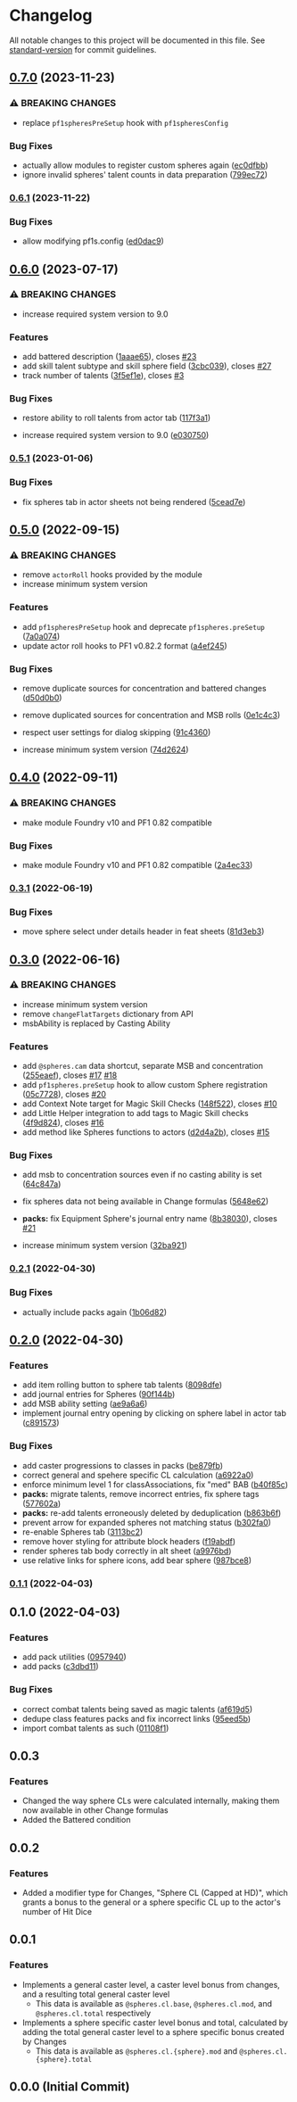# Changelog

All notable changes to this project will be documented in this file. See [standard-version](https://github.com/conventional-changelog/standard-version) for commit guidelines.

## [0.7.0](https://gitlab.com/ethaks-fvtt/foundryvtt-pf1-spheres/compare/v0.6.1...v0.7.0) (2023-11-23)

### ⚠ BREAKING CHANGES

- replace `pf1spheresPreSetup` hook with `pf1spheresConfig`

### Bug Fixes

- actually allow modules to register custom spheres again ([ec0dfbb](https://gitlab.com/ethaks-fvtt/foundryvtt-pf1-spheres/commit/ec0dfbbb166eeda009a582c69b02214f7adadb28))
- ignore invalid spheres' talent counts in data preparation ([799ec72](https://gitlab.com/ethaks-fvtt/foundryvtt-pf1-spheres/commit/799ec727d2964bdebf1b8f886f3908ff550bd99e))

### [0.6.1](https://gitlab.com/ethaks-fvtt/foundryvtt-pf1-spheres/compare/v0.6.0...v0.6.1) (2023-11-22)

### Bug Fixes

- allow modifying pf1s.config ([ed0dac9](https://gitlab.com/ethaks-fvtt/foundryvtt-pf1-spheres/commit/ed0dac92e66ab699454cf1a2be8b7dcd4148c5a7))

## [0.6.0](https://gitlab.com/ethaks-fvtt/foundryvtt-pf1-spheres/compare/v0.5.1...v0.6.0) (2023-07-17)

### ⚠ BREAKING CHANGES

- increase required system version to 9.0

### Features

- add battered description ([1aaae65](https://gitlab.com/ethaks-fvtt/foundryvtt-pf1-spheres/commit/1aaae650d4363bc0b0aa73fd5535c56543d4aff6)), closes [#23](https://gitlab.com/ethaks-fvtt/foundryvtt-pf1-spheres/issues/23)
- add skill talent subtype and skill sphere field ([3cbc039](https://gitlab.com/ethaks-fvtt/foundryvtt-pf1-spheres/commit/3cbc03970b9d31d88653a763910bd6cef46cbe31)), closes [#27](https://gitlab.com/ethaks-fvtt/foundryvtt-pf1-spheres/issues/27)
- track number of talents ([3f5ef1e](https://gitlab.com/ethaks-fvtt/foundryvtt-pf1-spheres/commit/3f5ef1e5d300525490b0ca7436f6f8f2a6d792cb)), closes [#3](https://gitlab.com/ethaks-fvtt/foundryvtt-pf1-spheres/issues/3)

### Bug Fixes

- restore ability to roll talents from actor tab ([117f3a1](https://gitlab.com/ethaks-fvtt/foundryvtt-pf1-spheres/commit/117f3a1bfedfcac98751ab09b13c3cd989bedb6f))

- increase required system version to 9.0 ([e030750](https://gitlab.com/ethaks-fvtt/foundryvtt-pf1-spheres/commit/e030750733736a4c84d6add52bb7cdb5547fdedb))

### [0.5.1](https://gitlab.com/ethaks-fvtt/foundryvtt-pf1-spheres/compare/v0.5.0...v0.5.1) (2023-01-06)

### Bug Fixes

- fix spheres tab in actor sheets not being rendered ([5cead7e](https://gitlab.com/ethaks-fvtt/foundryvtt-pf1-spheres/commit/5cead7e7d580f528aba95603fc4d41b0d6b50435))

## [0.5.0](https://gitlab.com/ethaks-fvtt/foundryvtt-pf1-spheres/compare/v0.4.0...v0.5.0) (2022-09-15)

### ⚠ BREAKING CHANGES

- remove `actorRoll` hooks provided by the module
- increase minimum system version

### Features

- add `pf1spheresPreSetup` hook and deprecate `pf1spheres.preSetup` ([7a0a074](https://gitlab.com/ethaks-fvtt/foundryvtt-pf1-spheres/commit/7a0a074f04330388b438170390894889013f9fdd))
- update actor roll hooks to PF1 v0.82.2 format ([a4ef245](https://gitlab.com/ethaks-fvtt/foundryvtt-pf1-spheres/commit/a4ef245ad1f678b64aaef2f0c1c7a1aba1d236ff))

### Bug Fixes

- remove duplicate sources for concentration and battered changes ([d50d0b0](https://gitlab.com/ethaks-fvtt/foundryvtt-pf1-spheres/commit/d50d0b01ed48737326e968c4a6e2d45b1ad41881))
- remove duplicated sources for concentration and MSB rolls ([0e1c4c3](https://gitlab.com/ethaks-fvtt/foundryvtt-pf1-spheres/commit/0e1c4c36a973364ce645b93772b0d5ea0ab511e7))
- respect user settings for dialog skipping ([91c4360](https://gitlab.com/ethaks-fvtt/foundryvtt-pf1-spheres/commit/91c4360a935bef1240d0e9262b321b9119bf3bbb))

- increase minimum system version ([74d2624](https://gitlab.com/ethaks-fvtt/foundryvtt-pf1-spheres/commit/74d2624502716e978cc0ac5651045ea8f4591102))

## [0.4.0](https://gitlab.com/ethaks-fvtt/foundryvtt-pf1-spheres/compare/v0.3.1...v0.4.0) (2022-09-11)

### ⚠ BREAKING CHANGES

- make module Foundry v10 and PF1 0.82 compatible

### Bug Fixes

- make module Foundry v10 and PF1 0.82 compatible ([2a4ec33](https://gitlab.com/ethaks-fvtt/foundryvtt-pf1-spheres/commit/2a4ec3306c669a2c1f3455f071e00829ab2a9df0))

### [0.3.1](https://gitlab.com/ethaks-fvtt/foundryvtt-pf1-spheres/compare/v0.3.0...v0.3.1) (2022-06-19)

### Bug Fixes

- move sphere select under details header in feat sheets ([81d3eb3](https://gitlab.com/ethaks-fvtt/foundryvtt-pf1-spheres/commit/81d3eb36ec29f1f95f8b0ad2cc6a751ab71ce0a1))

## [0.3.0](https://gitlab.com/ethaks-fvtt/foundryvtt-pf1-spheres/compare/v0.2.1...v0.3.0) (2022-06-16)

### ⚠ BREAKING CHANGES

- increase minimum system version
- remove `changeFlatTargets` dictionary from API
- msbAbility is replaced by Casting Ability

### Features

- add `@spheres.cam` data shortcut, separate MSB and concentration ([255eaef](https://gitlab.com/ethaks-fvtt/foundryvtt-pf1-spheres/commit/255eaefa98367fe4650bd400299aa6ce115b0fcf)), closes [#17](https://gitlab.com/ethaks-fvtt/foundryvtt-pf1-spheres/issues/17) [#18](https://gitlab.com/ethaks-fvtt/foundryvtt-pf1-spheres/issues/18)
- add `pf1spheres.preSetup` hook to allow custom Sphere registration ([05c7728](https://gitlab.com/ethaks-fvtt/foundryvtt-pf1-spheres/commit/05c7728d6313f07ac57ceaca95e0146276b82118)), closes [#20](https://gitlab.com/ethaks-fvtt/foundryvtt-pf1-spheres/issues/20)
- add Context Note target for Magic Skill Checks ([148f522](https://gitlab.com/ethaks-fvtt/foundryvtt-pf1-spheres/commit/148f522801e67e433901bc05610b6714a59a90c7)), closes [#10](https://gitlab.com/ethaks-fvtt/foundryvtt-pf1-spheres/issues/10)
- add Little Helper integration to add tags to Magic Skill checks ([4f9d824](https://gitlab.com/ethaks-fvtt/foundryvtt-pf1-spheres/commit/4f9d824d3b20f8975c6c2a50305a7b46c531c04d)), closes [#16](https://gitlab.com/ethaks-fvtt/foundryvtt-pf1-spheres/issues/16)
- add method like Spheres functions to actors ([d2d4a2b](https://gitlab.com/ethaks-fvtt/foundryvtt-pf1-spheres/commit/d2d4a2b6ce05125e881912c8487109042310a369)), closes [#15](https://gitlab.com/ethaks-fvtt/foundryvtt-pf1-spheres/issues/15)

### Bug Fixes

- add msb to concentration sources even if no casting ability is set ([64c847a](https://gitlab.com/ethaks-fvtt/foundryvtt-pf1-spheres/commit/64c847a5ce70eaf4f478997597fd273e549bac2e))
- fix spheres data not being available in Change formulas ([5648e62](https://gitlab.com/ethaks-fvtt/foundryvtt-pf1-spheres/commit/5648e62fdca69700f367e0bb3af005abb86c5787))
- **packs:** fix Equipment Sphere's journal entry name ([8b38030](https://gitlab.com/ethaks-fvtt/foundryvtt-pf1-spheres/commit/8b38030c80adde6efd5be69f94a434a68a135222)), closes [#21](https://gitlab.com/ethaks-fvtt/foundryvtt-pf1-spheres/issues/21)

- increase minimum system version ([32ba921](https://gitlab.com/ethaks-fvtt/foundryvtt-pf1-spheres/commit/32ba9211cb366b2fcadbd5687e3bac213a71db0e))

### [0.2.1](https://gitlab.com/Ethaks/foundryvtt-pf1-spheres/compare/v0.2.0...v0.2.1) (2022-04-30)

### Bug Fixes

- actually include packs again ([1b06d82](https://gitlab.com/Ethaks/foundryvtt-pf1-spheres/commit/1b06d82a6f49222e99a6116fc43a643702e9a846))

## [0.2.0](https://gitlab.com/Ethaks/foundryvtt-pf1-spheres/compare/v0.1.1...v0.2.0) (2022-04-30)

### Features

- add item rolling button to sphere tab talents ([8098dfe](https://gitlab.com/Ethaks/foundryvtt-pf1-spheres/commit/8098dfedefb4f410b5399c7234994c8717ba4594))
- add journal entries for Spheres ([90f144b](https://gitlab.com/Ethaks/foundryvtt-pf1-spheres/commit/90f144b9e84a60371d7b4661e3b92ec513a9abef))
- add MSB ability setting ([ae9a6a6](https://gitlab.com/Ethaks/foundryvtt-pf1-spheres/commit/ae9a6a603160590a1a035126b658c7661a5bfda9))
- implement journal entry opening by clicking on sphere label in actor tab ([c891573](https://gitlab.com/Ethaks/foundryvtt-pf1-spheres/commit/c8915736da1b3bc9a93f963de1615d5c6ee7a77f))

### Bug Fixes

- add caster progressions to classes in packs ([be879fb](https://gitlab.com/Ethaks/foundryvtt-pf1-spheres/commit/be879fbaf333a4f76e28a51ae3b180673a64f5f7))
- correct general and spehere specific CL calculation ([a6922a0](https://gitlab.com/Ethaks/foundryvtt-pf1-spheres/commit/a6922a06d6d78d4b6264883b4e9823ecc64d1491))
- enforce minimum level 1 for classAssociations, fix "med" BAB ([b40f85c](https://gitlab.com/Ethaks/foundryvtt-pf1-spheres/commit/b40f85cc35a69f103fefc2bfd9d7e44521c6cf92))
- **packs:** migrate talents, remove incorrect entries, fix sphere tags ([577602a](https://gitlab.com/Ethaks/foundryvtt-pf1-spheres/commit/577602af16eba131f0f239c032a122342293e53e))
- **packs:** re-add talents erroneously deleted by deduplication ([b863b6f](https://gitlab.com/Ethaks/foundryvtt-pf1-spheres/commit/b863b6f53d52c162b50f9f6226e110798294690a))
- prevent arrow for expanded spheres not matching status ([b302fa0](https://gitlab.com/Ethaks/foundryvtt-pf1-spheres/commit/b302fa098a36cf9f797f390bbada36475193f62c))
- re-enable Spheres tab ([3113bc2](https://gitlab.com/Ethaks/foundryvtt-pf1-spheres/commit/3113bc287b29c2d790ed3902004157bf0aa88983))
- remove hover styling for attribute block headers ([f19abdf](https://gitlab.com/Ethaks/foundryvtt-pf1-spheres/commit/f19abdf2230f95dadbba357c035e2aa1da37e4e8))
- render spheres tab body correctly in alt sheet ([a9976bd](https://gitlab.com/Ethaks/foundryvtt-pf1-spheres/commit/a9976bd94a291c3bb2e2e44caa27cf299d94551e))
- use relative links for sphere icons, add bear sphere ([987bce8](https://gitlab.com/Ethaks/foundryvtt-pf1-spheres/commit/987bce8f629aaf63e9e0f06a07d75bd62f5a0812))

### [0.1.1](https://gitlab.com/Ethaks/foundryvtt-pf1-spheres/compare/v0.1.0...v0.1.1) (2022-04-03)

## 0.1.0 (2022-04-03)

### Features

- add pack utilities ([0957940](https://gitlab.com/Ethaks/foundryvtt-pf1-spheres/commit/095794016a350ad40c2092c0001af8a445b2208d))
- add packs ([c3dbd11](https://gitlab.com/Ethaks/foundryvtt-pf1-spheres/commit/c3dbd1194ee6cc757b15ec4cc578594e5cb396d0))

### Bug Fixes

- correct combat talents being saved as magic talents ([af619d5](https://gitlab.com/Ethaks/foundryvtt-pf1-spheres/commit/af619d572c867f4bbf89f0c539ef9b7237986173))
- dedupe class features packs and fix incorrect links ([95eed5b](https://gitlab.com/Ethaks/foundryvtt-pf1-spheres/commit/95eed5bef961c21e00d5448f1c5b199399a0ffd1))
- import combat talents as such ([01108f1](https://gitlab.com/Ethaks/foundryvtt-pf1-spheres/commit/01108f159afd6a2be439b7b8788c80160b08ed7b))

## 0.0.3

### Features

- Changed the way sphere CLs were calculated internally, making them now available in other Change formulas
- Added the Battered condition

## 0.0.2

### Features

- Added a modifier type for Changes, "Sphere CL (Capped at HD)", which grants a bonus to the general or a sphere specific CL up to the actor's number of Hit Dice

## 0.0.1

### Features

- Implements a general caster level, a caster level bonus from changes, and a resulting total general caster level
  - This data is available as `@spheres.cl.base`, `@spheres.cl.mod`, and `@spheres.cl.total` respectively
- Implements a sphere specific caster level bonus and total, calculated by adding the total general caster level to a sphere specific bonus created by Changes
  - This data is available as `@spheres.cl.{sphere}.mod` and `@spheres.cl.{sphere}.total`

## 0.0.0 (Initial Commit)
